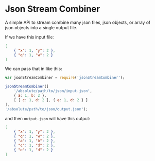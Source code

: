 Json Stream Combiner
=================

A simple API to stream combine many json files, json objects, or array of json objects into a single output file.

If we have this input file:
```json
[
	{ "x": 1, "y": 2 },
	{ "q": 1, "w": 2 }
]
```

We can pass that in like this:

```javascript
var jsonStreamCombiner = require('jsonStreamCombiner');

jsonStreamCombiner([
	'/absolute/path/to/json/input.json',
	{ a: 1, b: 2 },
	[ { c: 1, d: 2 }, { e: 1, d: 2 } ]
], 
'/absolute/path/to/json/output.json');
```

and then `output.json` will have this output:

```json
[
	{ "x": 1, "y": 2 },
	{ "q": 1, "w": 2 },
	{ "a": 1, "b": 2 },
	{ "c": 1, "d": 2 }, 
	{ "e": 1, "d": 2 }
]
```
